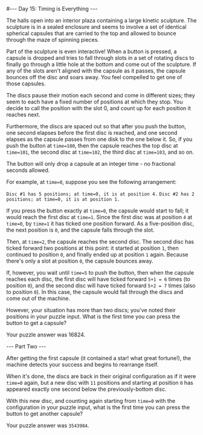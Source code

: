 #--- Day 15: Timing is Everything ---

The halls open into an interior plaza containing a large kinetic sculpture. The sculpture is in a sealed enclosure and seems to involve a set of identical spherical capsules that are carried to the top and allowed to bounce through the maze of spinning pieces.

Part of the sculpture is even interactive! When a button is pressed, a capsule is dropped and tries to fall through slots in a set of rotating discs to finally go through a little hole at the bottom and come out of the sculpture. If any of the slots aren't aligned with the capsule as it passes, the capsule bounces off the disc and soars away. You feel compelled to get one of those capsules.

The discs pause their motion each second and come in different sizes; they seem to each have a fixed number of positions at which they stop. You decide to call the position with the slot 0, and count up for each position it reaches next.

Furthermore, the discs are spaced out so that after you push the button, one second elapses before the first disc is reached, and one second elapses as the capsule passes from one disk to the one below it. So, if you push the button at ``time=100``, then the capsule reaches the top disc at ``time=101``, the second disc at ``time=102``, the third disc at ``time=103``, and so on.

The button will only drop a capsule at an integer time - no fractional seconds allowed.

For example, at ``time=0``, suppose you see the following arrangement:

``Disc #1 has 5 positions; at time=0, it is at position 4.`` 
``Disc #2 has 2 positions; at time=0, it is at position 1.``  

If you press the button exactly at ``time=0``, the capsule would start to fall; it would reach the first disc at ``time=1``. Since the first disc was at position ``4`` at ``time=0``, by ``time=1`` it has ticked one position forward. As a five-position disc, the next position is ``0``, and the capsule falls through the slot.

Then, at ``time=2``, the capsule reaches the second disc. The second disc has ticked forward two positions at this point: it started at position ``1``, then continued to position ``0``, and finally ended up at position ``1`` again. Because there's only a slot at position ``0``, the capsule bounces away.

If, however, you wait until ``time=5`` to push the button, then when the capsule reaches each disc, the first disc will have ticked forward ``5+1 = 6`` times (to position ``0``), and the second disc will have ticked forward ``5+2 = 7`` times (also to position ``0``). In this case, the capsule would fall through the discs and come out of the machine.

However, your situation has more than two discs; you've noted their positions in your puzzle input. What is the first time you can press the button to get a capsule?

Your puzzle answer was 16824.

--- Part Two ---

After getting the first capsule (it contained a star! what great fortune!), the machine detects your success and begins to rearrange itself.

When it's done, the discs are back in their original configuration as if it were ``time=0`` again, but a new disc with ``11`` positions and starting at position ``0`` has appeared exactly one second below the previously-bottom disc.

With this new disc, and counting again starting from ``time=0`` with the configuration in your puzzle input, what is the first time you can press the button to get another capsule?

Your puzzle answer was ``3543984``.
